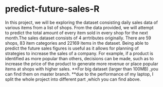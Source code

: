 # predict-future-sales-R
In this project, we will be exploring the dataset consisting daily sales data of various items from a list of shops. From the data provided, we will attempt to predict the total amount of every item sold in every shop for the next month.The sales dataset consists of 4 arrtributes originally. There are 59 shops, 83 item categories
and 22169 items in the dataset.
Being able to predict the future sales figures is useful as it allows for planning of strategies to increase the sales of a company. For example, if a product is identified as more popular than others, decisions can be made, such as to increase the price of the product to generate more revenue or place popular items at shops with higher sales.
**For big dataset (larger than 100MB) ,you can find them on master branch.
**due to the performance of my laptop, I split the whole project into different part ,which you can find above.
